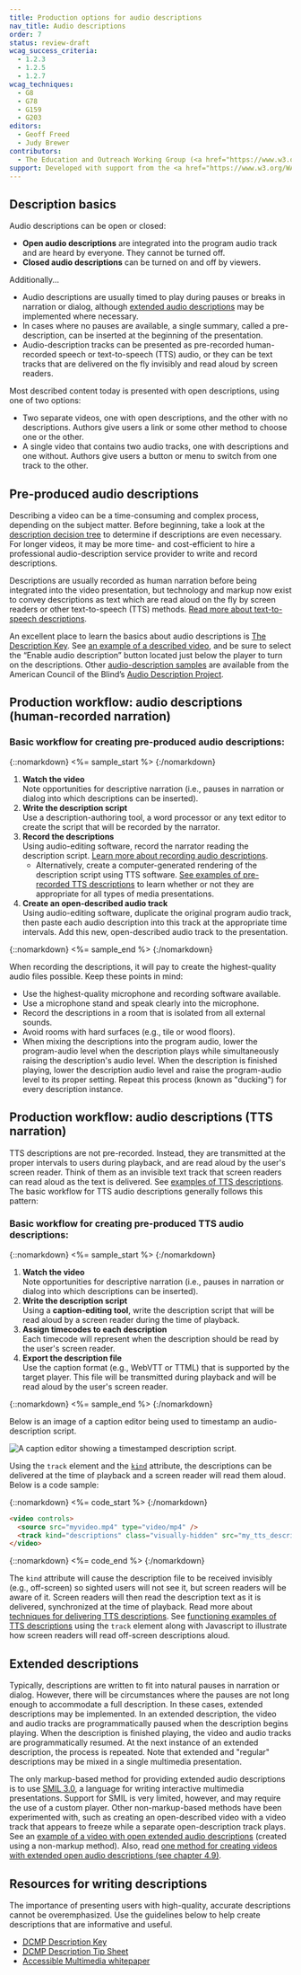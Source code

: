 ```yaml
---
title: Production options for audio descriptions
nav_title: Audio descriptions
order: 7
status: review-draft
wcag_success_criteria:
  - 1.2.3
  - 1.2.5
  - 1.2.7
wcag_techniques:
  - G8
  - G78
  - G159
  - G203
editors:
  - Geoff Freed
  - Judy Brewer
contributors:
  - The Education and Outreach Working Group (<a href="https://www.w3.org/WAI/EO/">EOWG</a>)
support: Developed with support from the <a href="https://www.w3.org/WAI/WCAGTA/">U.S. Access Board, WCAG TA Project</a>
---
```


## Description basics

Audio descriptions can be open or closed:

-   **Open audio descriptions** are integrated into the program audio
    track and are heard by everyone. They cannot be turned off.
-   **Closed audio descriptions** can be turned on and off by viewers.

Additionally...

-   Audio descriptions are usually timed to play during pauses or breaks
    in narration or dialog, although [extended audio
    descriptions](#ext_dx) may be implemented where necessary.
-   In cases where no pauses are available, a single summary, called a
    pre-description, can be inserted at the beginning of the
    presentation.
-   Audio-description tracks can be presented as pre-recorded
    human-recorded speech or text-to-speech (TTS) audio, or they can be
    text tracks that are delivered on the fly invisibly and read aloud
    by screen readers.

Most described content today is presented with open descriptions, using
one of two options:

-   Two separate videos, one with open descriptions, and the other with
    no descriptions. Authors give users a link or some other method to
    choose one or the other.
-   A single video that contains two audio tracks, one with descriptions
    and one without. Authors give users a button or menu to switch from
    one track to the other.

## Pre-produced audio descriptions

Describing a video can be a time-consuming and complex process,
depending on the subject matter. Before beginning, take a look at the
[description decision tree](decision-tree.html) to determine if descriptions are
even necessary. For longer videos, it may be more time- and
cost-efficient to hire a professional audio-description service provider
to write and record descriptions.

Descriptions are usually recorded as human narration before being
integrated into the video presentation, but technology and markup now
exist to convey descriptions as text which are read aloud on the fly by
screen readers or other text-to-speech (TTS) methods. [Read more about
text-to-speech descriptions](#production-workflow-audio-descriptions-tts-narration).

An excellent place to learn the basics about audio descriptions is [The
Description Key](http://www.descriptionkey.org/). See [an
example of a described
video](https://www.w3.org/WAI/perspectives/captions.html), and be sure
to select the “Enable audio description” button located just below the
player to turn on the descriptions. Other [audio-description
samples](http://www.acb.org/adp/samples.html) are available from the
American Council of the Blind’s [Audio Description
Project](http://www.acb.org/adp/).


## Production workflow: audio descriptions (human-recorded narration)

### Basic workflow for creating pre-produced audio descriptions:

{::nomarkdown}
<%= sample_start %>
{:/nomarkdown}

1. **Watch the video**<br>
    Note opportunities for descriptive narration (i.e., pauses in
    narration or dialog into which descriptions can be inserted).
2. **Write the description script**<br>
    Use a description-authoring tool, a word processor or any text
    editor to create the script that will be recorded by the narrator.
3. **Record the descriptions**<br>
    Using audio-editing software, record the narrator reading the
    description script. [Learn more about recording audio
    descriptions](http://www.descriptionkey.org/technical_issues.html).
    -   Alternatively, create a computer-generated rendering of the
        description script using TTS software. [See examples of
        pre-recorded TTS descriptions](http://ncamftp.wgbh.org/ibm/dvs/)
        to learn whether or not they are appropriate for all types of
        media presentations.
4. **Create an open-described audio track**<br>
    Using audio-editing software, duplicate the original program audio
    track, then paste each audio description into this track at the
    appropriate time intervals. Add this new, open-described audio track
    to the presentation.

{::nomarkdown}
<%= sample_end %>
{:/nomarkdown}


When recording the descriptions, it will pay to create the
highest-quality audio files possible. Keep these points in mind:

-   Use the highest-quality microphone and recording software available.
-   Use a microphone stand and speak clearly into the microphone.
-   Record the descriptions in a room that is isolated from all external
    sounds.
-   Avoid rooms with hard surfaces (e.g., tile or wood floors).
-   When mixing the descriptions into the program audio, lower the
    program-audio level when the description plays while simultaneously
    raising the description's audio level. When the description is
    finished playing, lower the description audio level and raise the
    program-audio level to its proper setting. Repeat this process
    (known as "ducking") for every description instance.

## Production workflow: audio descriptions (TTS narration)

TTS descriptions are not pre-recorded. Instead, they are transmitted at
the proper intervals to users during playback, and are read aloud by the
user's screen reader. Think of them as an invisible text track that
screen readers can read aloud as the text is delivered. See [examples of
TTS descriptions](http://ncamftp.wgbh.org/ibm/dvs/). The basic workflow
for TTS audio descriptions generally follows this pattern:

### Basic workflow for creating pre-produced TTS audio descriptions:

{::nomarkdown}
<%= sample_start %>
{:/nomarkdown}

1. **Watch the video**<br>
    Note opportunities for descriptive narration (i.e., pauses in
    narration or dialog into which descriptions can be inserted).
2. **Write the description script**<br>
    Using a **caption-editing tool**, write the description script that
    will be read aloud by a screen reader during the time of playback.
3. **Assign timecodes to each description**<br>
    Each timecode will represent when the description should be read by
    the user's screen reader.
4. **Export the description file**<br>
    Use the caption format (e.g., WebVTT or TTML) that is supported by
    the target player. This file will be transmitted during playback and
    will be read aloud by the user's screen reader.

{::nomarkdown}
<%= sample_end %>
{:/nomarkdown}

Below is an image of a caption editor being used to timestamp an audio-description script.

![A caption editor showing a timestamped description script.](dx_script.png)

<p>Using the <code>track</code> element and the <code><a href="https://html.spec.whatwg.org/multipage/embedded-content.html#text-track-kind">kind</a></code> attribute, the descriptions can be delivered at the time of playback and a screen reader will read them aloud. Below is a code sample:</p>

{::nomarkdown}
<%= code_start %>
{:/nomarkdown}

~~~html
<video controls>
  <source src="myvideo.mp4" type="video/mp4" />
  <track kind="descriptions" class="visually-hidden" src="my_tts_descriptions.vtt" srclang="en" label="Descriptions" />
</video>
~~~

{::nomarkdown}
<%= code_end %>
{:/nomarkdown}

The `kind` attribute will cause the description file to be received invisibly (e.g., off-screen) so sighted users will not see it, but screen readers will be aware of it. Screen readers will then read the description text as it is delivered, synchronized at the time of playback. Read more about [techniques for delivering TTS descriptions](https://www.w3.org/WAI/GL/wiki/Using_the_track_element_to_provide_audio_descriptions). See [functioning examples of TTS descriptions](http://ncamftp.wgbh.org/ibm/dvs/#videos) using the `track` element along with Javascript to illustrate how screen readers will read off-screen descriptions aloud.

## Extended descriptions

Typically, descriptions are written to fit into natural pauses in narration or dialog. However, there will be circumstances where the pauses are not long enough to accommodate a full description. In these cases, extended descriptions may be implemented. In an extended description, the video and audio tracks are programmatically paused when the description begins playing. When the description is finished playing, the video and audio tracks are programmatically resumed. At the next instance of an extended description, the process is repeated. Note that extended and "regular" descriptions may be mixed in a single multimedia presentation.

The only markup-based method for providing extended audio descriptions is to use [SMIL 3.0](https://www.w3.org/TR/SMIL3/), a language for writing interactive multimedia presentations. Support for SMIL is very limited, however, and may require the use of a custom player. Other non-markup-based methods have been experimented with, such as creating an open-described video with a video track that appears to freeze while a separate open-description track plays. See an [example of a video with open extended audio descriptions](https://mass.pbslearningmedia.org/resource/tdc02.sci.life.reg.deathvall/teri-and-jairus-biome-buddies/na/) (created using a non-markup method). Also, read [one method for creating videos with extended open audio descriptions (see chapter 4.9)](http://ncam.wgbh.org/file_download/103).</p>

## Resources for writing descriptions

The importance of presenting users with high-quality, accurate descriptions cannot be overemphasized. Use the guidelines below to help create descriptions that are informative and useful.

-  [<abbr title="Described and Captioned Media Program">DCMP</abbr> Description Key](http://www.descriptionkey.org/how_to_describe.html)
-  [<abbr title="Described and Captioned Media Program">DCMP</abbr> Description Tip Sheet](https://www.dcmp.org/ai/227/)
-  [Accessible Multimedia whitepaper](http://diagramcenter.org/research.html#multimedia)